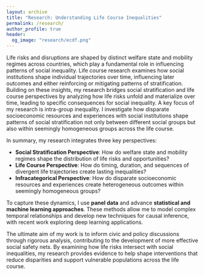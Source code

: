 ```yaml
---
layout: archive
title: "Research: Understanding Life Course Inequalities"
permalink: /research/
author_profile: true
header:
  og_image: "research/ecdf.png"
---
```


Life risks and disruptions are shaped by distinct welfare state and mobility regimes across countries, which play a fundamental role in influencing patterns of social inequality. Life course research examines how social institutions shape individual trajectories over time, influencing later outcomes and either reinforcing or mitigating patterns of stratification. Building on these insights, my research bridges social stratification and life course perspectives by analyzing how life risks unfold and materialize over time, leading to specific consequences for social inequality. A key focus of my research is intra-group inequality. I investigate how disparate socioeconomic resources and experiences with social institutions shape patterns of social stratification not only between different social groups but also within seemingly homogeneous groups across the life course. 

In summary, my research integrates three key perspectives:

* **Social Stratification Perspective**: How do welfare state and mobility regimes shape the distribution of life risks and opportunities?
* **Life Course Perspective**: How do timing, duration, and sequences of divergent life trajectories create lasting inequalities?
* **Infracategorical Perspective**: How do disparate socioeconomic resources and experiences create heterogeneous outcomes within seemingly homogeneous groups?

To capture these dynamics, I use **panel data** and advance **statistical and machine learning approaches**. These methods allow me to model complex temporal relationships and develop new techniques for causal inference, with recent work exploring deep learning applications.

The ultimate aim of my work is to inform civic and policy discussions through rigorous analysis, contributing to the development of more effective social safety nets. By examining how life risks intersect with social inequalities, my research provides evidence to help shape interventions that reduce disparities and support vulnerable populations across the life course.









